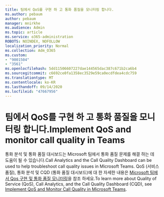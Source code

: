 ```yaml
---
title: 팀에서 QoS를 구현 하 고 통화 품질을 모니터링 합니다.
ms.author: pebaum
author: pebaum
manager: mnirkhe
ms.audience: Admin
ms.topic: article
ms.service: o365-administration
ROBOTS: NOINDEX, NOFOLLOW
localization_priority: Normal
ms.collection: Adm_O365
ms.custom:
- "9001504"
- "3561"
ms.openlocfilehash: 5dd11506607227dae144565dac387c671b2ca6b4
ms.sourcegitcommit: c6692ce0fa1358ec3529e59ca0ecdfdea4cdc759
ms.translationtype: MT
ms.contentlocale: ko-KR
ms.lasthandoff: 09/14/2020
ms.locfileid: "47667956"
---
```

# <a name="implement-qos-and-monitor-call-quality-in-teams"></a><span data-ttu-id="27f53-102">팀에서 QoS를 구현 하 고 통화 품질을 모니터링 합니다.</span><span class="sxs-lookup"><span data-stu-id="27f53-102">Implement QoS and monitor call quality in Teams</span></span>

<span data-ttu-id="27f53-103">통화 분석 및 통화 품질 대시보드는 Microsoft 팀에서 통화 품질 문제를 해결 하는 데 도움이 될 수 있습니다.</span><span class="sxs-lookup"><span data-stu-id="27f53-103">Call Analytics and the Call Quality Dashboard can be used to help troubleshoot call quality issues in Microsoft Teams.</span></span> <span data-ttu-id="27f53-104">QoS (서비스 품질), 통화 분석 및 CQD (통화 품질 대시보드)에 대 한 자세한 내용은 [Microsoft 팀에서 Qos 구현 및 통화 품질 모니터링](https://docs.microsoft.com/microsoftteams/monitor-call-quality-qos)을 참조 하세요.</span><span class="sxs-lookup"><span data-stu-id="27f53-104">To learn more about Quality of Service (QoS), Call Analytics, and the Call Quality Dashboard (CQD), see [Implement QoS and Monitor Call Quality in Microsoft Teams](https://docs.microsoft.com/microsoftteams/monitor-call-quality-qos).</span></span> 
